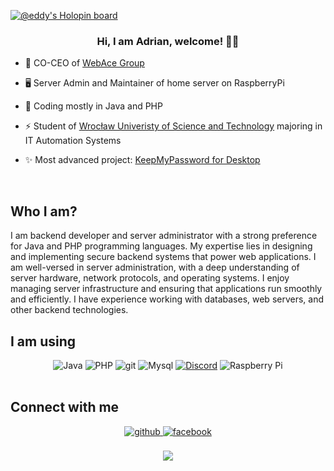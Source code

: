   [![@eddy's Holopin board](https://holopin.io/api/user/board?user=eddy)](https://holopin.io/@eddy)
### <div align="center">Hi, I am Adrian, welcome! 👨‍💻</div>  
  

- 🔭 CO-CEO of [WebAce Group](https://github.com/WebAce-Group)


- 🖥️ Server Admin and Maintainer of home server on RaspberryPi
  

- 🌱 Coding mostly in Java and PHP
  

- ⚡ Student of [Wrocław Univeristy of Science and Technology](https://pwr.edu.pl/en/) majoring in IT Automation Systems


- ✨ Most advanced project: [KeepMyPassword for Desktop](https://github.com/xEdziu/KeepMyPassword-Desktop)
  

<br/>

## Who I am?

I am backend developer and server administrator with a strong preference for Java and PHP programming languages. My expertise lies in designing and implementing secure backend systems that power web applications. I am well-versed in server administration, with a deep understanding of server hardware, network protocols, and operating systems. I enjoy managing server infrastructure and ensuring that applications run smoothly and efficiently. I have experience working with databases, web servers, and other backend technologies.

## I am using
<div align="center">
  <img alt="Java" src="https://img.shields.io/badge/Java-ED8B00?style=for-the-badge&logo=java&logoColor=white" />
  <img alt="PHP" src="https://img.shields.io/badge/PHP-777BB4?style=for-the-badge&logo=php&logoColor=white" />
  <img alt="git" src="https://img.shields.io/badge/-Git-F05032?style=for-the-badge&logo=git&logoColor=white" />
  <img alt="Mysql" src="https://img.shields.io/badge/MySQL-00000F?style=for-the-badge&logo=mysql&logoColor=white" />
  <a href="https://discordapp.com/users/240841326386610177/"><img alt="Discord" src="https://img.shields.io/badge/Discord-7289DA?style=for-the-badge&logo=discord&logoColor=white" /></a>
  <img alt="Raspberry Pi" src="https://img.shields.io/badge/Raspberry Pi 4B+-A22846?style=for-the-badge&logo=raspberrypi&logoColor=white" />
</div>

<br/>  


## Connect with me  
<div align="center">
<a href="https://github.com/xEdziu" target="_blank">
<img src=https://img.shields.io/badge/github-%2324292e.svg?&style=for-the-badge&logo=github&logoColor=white alt=github style="margin-bottom: 5px;" />
</a>
</a>
<a href="https://www.facebook.com/adrian.goral.6" target="_blank">
<img src=https://img.shields.io/badge/facebook-%232E87FB.svg?&style=for-the-badge&logo=facebook&logoColor=white alt=facebook style="margin-bottom: 5px;" />
</a>  
</div>  
  

<br/> 
<div align="center">
            <a href="https://github.com/sponsors/xEdziu" target="_blank" style="display: inline-block;">
                <img
                    src="https://img.shields.io/badge/Sponsor-Github-d360a3"
                    align="center"
                />
            </a></div>
<br />
